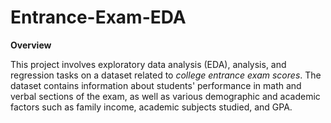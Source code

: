 # Entrance-Exam-EDA
**Overview**

This project involves exploratory data analysis (EDA), analysis, and regression tasks on a dataset related to *college entrance exam scores*. The dataset contains information about students' performance in math and verbal sections of the exam, as well as various demographic and academic factors such as family income, academic subjects studied, and GPA.

